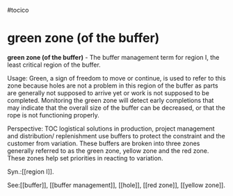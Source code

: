 #tocico

# green zone (of the buffer)

<b>green zone (of the buffer)</b> - The buffer management term for region I, the least critical region of the buffer.  


Usage: Green, a sign of freedom to move or continue, is used to refer to this zone because holes are not a problem in this region of the buffer as parts are generally not supposed to arrive yet or work is not supposed to be completed. Monitoring the green zone will detect early completions that may indicate that the overall size of the buffer can be decreased, or that the rope is not functioning properly. 

Perspective: TOC logistical solutions in production, project management and distribution/ replenishment use buffers to protect the constraint and the customer from variation. These buffers are broken into three zones generally referred to as the green zone, yellow zone and the red zone. These zones help set priorities in reacting to variation. 

Syn.:[[region I]].



See:[[buffer]], [[buffer management]], [[hole]], [[red zone]], [[yellow zone]].

